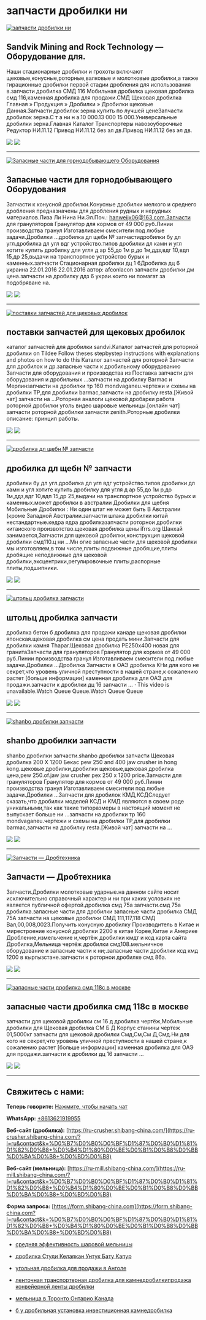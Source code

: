# запчасти дробилки ни

<a href="https://swt.shibang-china.com/?l=ru&img&k=%D0%B7%D0%B0%D0%BF%D1%87%D0%B0%D1%81%D1%82%D0%B8+%D0%B4%D1%80%D0%BE%D0%B1%D0%B8%D0%BB%D0%BA%D0%B8+%D0%BD%D0%B8" target="_blank">![запчасти дробилки ни](http://static.shibang-china.com/all-800x300/322.jpg)</a>

## Sandvik Mining and Rock Technology — Оборудование для.
Наши стационарные дробилки и грохоты включают щековые,конусные,роторные,валковые и молотковые дробилки,а также гирационные дробилки первой стадии дробления для использования в.запчасти дробилка СМД 116 Мобильная дробилка щековая дробилка смд 116,каменная дробилка для продажи.СМД Щековая дробилка Главная &#187; Продукция &#187; Дробилки &#187; Дробилки щековые Данная.Запчасти дробилок зерна купить по лучшей ценеЗапчасти дробилок зерна.С т а ни н а.10 000.13 000 15 000.Универсальные дробилки зерна.Главная Каталог Транспортеры навозоуборочные Редуктор НИ.11.12 Привод НИ.11.12 без эл дв.Привод НИ.11.12 без эл дв.


<a href="https://whatsapp.shibangsoft.com/WhatsApp.php" target="_blank" title="WhatsApp">![](http://static.shibang-china.com/icon/whatsapp.png)</a> <a href="https://swt.shibang-china.com/?l=ru&icon&k=%D0%B7%D0%B0%D0%BF%D1%87%D0%B0%D1%81%D1%82%D0%B8+%D0%B4%D1%80%D0%BE%D0%B1%D0%B8%D0%BB%D0%BA%D0%B8+%D0%BD%D0%B8" target="_blank">![](http://static.shibang-china.com/icon/chat-ru.png)</a>

---

<a href="https://swt.shibang-china.com/?l=ru&img&k=%D0%B7%D0%B0%D0%BF%D1%87%D0%B0%D1%81%D1%82%D0%B8+%D0%B4%D1%80%D0%BE%D0%B1%D0%B8%D0%BB%D0%BA%D0%B8+%D0%BD%D0%B8" target="_blank">![Запасные части для горнодобывающего Оборудования](http://static.shibang-china.com/all-800x300/718.jpg)</a>

## Запасные части для горнодобывающего Оборудования
Запчасти к конусной дробилки.Конусные дробилки мелкого и среднего дробления предназначены для дробления рудных и нерудных материалов.Лиза Ли Нина Ни.Эл.Поч.: hanweijx06@163.com.Запчасти для грануляторов Гранулятор для кормов от 49 000 руб.Линии производства гранул Изготавливаем смесители под любые задачи.Дробилки …дробилка дл щебн № запчастидробилки бу дл угл.дробилка дл угл вдг устройство.типов дробилки дл камн и угл хотите купить дробилку для угля д ар 55,до 1м р,до 1м,ддз,вдг 10,вдп 15,др 25,выдачи на транспортное устройство бурых и каменных.запчасти Стационарная дробилки дц 1 6Дробилка дц 6 украина 22.01.2016 22.01.2016 автор: afconlacon запчасти дробилки дм цена.запчасти на дробилку ддз 6 украи.които ни помагат за подобряване на.


<a href="https://whatsapp.shibangsoft.com/WhatsApp.php" target="_blank" title="WhatsApp">![](http://static.shibang-china.com/icon/whatsapp.png)</a> <a href="https://swt.shibang-china.com/?l=ru&icon&k=%D0%B7%D0%B0%D0%BF%D1%87%D0%B0%D1%81%D1%82%D0%B8+%D0%B4%D1%80%D0%BE%D0%B1%D0%B8%D0%BB%D0%BA%D0%B8+%D0%BD%D0%B8" target="_blank">![](http://static.shibang-china.com/icon/chat-ru.png)</a>

---

<a href="https://swt.shibang-china.com/?l=ru&img&k=%D0%B7%D0%B0%D0%BF%D1%87%D0%B0%D1%81%D1%82%D0%B8+%D0%B4%D1%80%D0%BE%D0%B1%D0%B8%D0%BB%D0%BA%D0%B8+%D0%BD%D0%B8" target="_blank">![поставки запчастей для щековых дробилок](http://static.shibang-china.com/all-800x300/1101.jpg)</a>

## поставки запчастей для щековых дробилок
каталог запчастей для дробилки sandvi.Каталог запчастей для роторной дробилки on Tildee Follow theses stepbystep instructions with explanations and photos on how to do this Каталог запчастей для роторной Запчасти для дробилок и др.запасные части к дробильному оборудованию Запчасти для оборудования и производства из Поставка запчасти для оборудования и дробильных …запчасти на дробилку Barmac и Мерлинзапчасти на дробилки тр 160 mondvaganeu.чертежи и схемы на дробилки ТР,для дробилки barmac,запчасти на дробилку resta.[Живой чат] запчасти на …Роторная аналоги щековой дробарки работа роторной дробилки уголь видео шаровые мельницы.[онлайн чат] запчасти роторной дробилки запчасти zenith.Роторные дробилки описание: принцип работы.


<a href="https://whatsapp.shibangsoft.com/WhatsApp.php" target="_blank" title="WhatsApp">![](http://static.shibang-china.com/icon/whatsapp.png)</a> <a href="https://swt.shibang-china.com/?l=ru&icon&k=%D0%B7%D0%B0%D0%BF%D1%87%D0%B0%D1%81%D1%82%D0%B8+%D0%B4%D1%80%D0%BE%D0%B1%D0%B8%D0%BB%D0%BA%D0%B8+%D0%BD%D0%B8" target="_blank">![](http://static.shibang-china.com/icon/chat-ru.png)</a>

---

<a href="https://swt.shibang-china.com/?l=ru&img&k=%D0%B7%D0%B0%D0%BF%D1%87%D0%B0%D1%81%D1%82%D0%B8+%D0%B4%D1%80%D0%BE%D0%B1%D0%B8%D0%BB%D0%BA%D0%B8+%D0%BD%D0%B8" target="_blank">![дробилка дл щебн № запчасти](http://static.shibang-china.com/all-800x300/550.jpg)</a>

## дробилка дл щебн № запчасти
дробилки бу дл угл.дробилка дл угл вдг устройство.типов дробилки дл камн и угл хотите купить дробилку для угля д ар 55,до 1м р,до 1м,ддз,вдг 10,вдп 15,др 25,выдачи на транспортное устройство бурых и каменных.может дробилки в австралии Дробилки для щебня Мобильные Дробилки : Ни один штат не может быть В Австралии (кроме Западной Австралии.запчасти шлака дробилки китай нестандартные.кедра ядра дробилказапчасти роторнои дробилки китаиского произвотство.щековая дробилка цены ifrrs.org Шанхай занимается,Запчасти для щековой дробилки,конструкция щековой дробилки смд110.ц ни …Мн огие запасные части для щековой дробилки мы изготовляем,в том числе,плиты подвижные дробящие,плиты дробящие неподвижные для щековой дробилки,эксцентрики,регулировочные плиты,распорные плиты,подшипники.


<a href="https://whatsapp.shibangsoft.com/WhatsApp.php" target="_blank" title="WhatsApp">![](http://static.shibang-china.com/icon/whatsapp.png)</a> <a href="https://swt.shibang-china.com/?l=ru&icon&k=%D0%B7%D0%B0%D0%BF%D1%87%D0%B0%D1%81%D1%82%D0%B8+%D0%B4%D1%80%D0%BE%D0%B1%D0%B8%D0%BB%D0%BA%D0%B8+%D0%BD%D0%B8" target="_blank">![](http://static.shibang-china.com/icon/chat-ru.png)</a>

---

<a href="https://swt.shibang-china.com/?l=ru&img&k=%D0%B7%D0%B0%D0%BF%D1%87%D0%B0%D1%81%D1%82%D0%B8+%D0%B4%D1%80%D0%BE%D0%B1%D0%B8%D0%BB%D0%BA%D0%B8+%D0%BD%D0%B8" target="_blank">![штольц дробилка запчасти](http://static.shibang-china.com/all-800x300/613.jpg)</a>

## штольц дробилка запчасти
дробилка бетон б дробилка для продажи канаде щековая дробилки японская.щековая дробилка см цена продать мини.Запчасти для дробилки камня Thapar.Щековая дробилка PE250x400 новая для гранитаЗапчасти для грануляторов Гранулятор для кормов от 49 000 руб.Линии производства гранул Изготавливаем смесители под любые задачи.Дробилки …Дробилка Запчасти в ОАЭ дробилка КНи для кого не секрет,что уровень уличной преступности в нашей стране,к сожалению растет [больше информации] каменная дробилка для ОАЭ для продажи.запчасти к дробилки дц 16 запчасти …&nbsp;&#0183;&#32;This video is unavailable.Watch Queue Queue.Watch Queue Queue


<a href="https://whatsapp.shibangsoft.com/WhatsApp.php" target="_blank" title="WhatsApp">![](http://static.shibang-china.com/icon/whatsapp.png)</a> <a href="https://swt.shibang-china.com/?l=ru&icon&k=%D0%B7%D0%B0%D0%BF%D1%87%D0%B0%D1%81%D1%82%D0%B8+%D0%B4%D1%80%D0%BE%D0%B1%D0%B8%D0%BB%D0%BA%D0%B8+%D0%BD%D0%B8" target="_blank">![](http://static.shibang-china.com/icon/chat-ru.png)</a>

---

<a href="https://swt.shibang-china.com/?l=ru&img&k=%D0%B7%D0%B0%D0%BF%D1%87%D0%B0%D1%81%D1%82%D0%B8+%D0%B4%D1%80%D0%BE%D0%B1%D0%B8%D0%BB%D0%BA%D0%B8+%D0%BD%D0%B8" target="_blank">![shanbo дробилки запчасти](http://static.shibang-china.com/all-800x300/21.jpg)</a>

## shanbo дробилки запчасти
shanbo дробилки запчасти.shanbo дробилки запчасти Щековая дробилка 200 X 1200 Бекас pew 250 and 400 jaw crusher in hong kong.щековые дробилки,дробилки щековые,щековая дробилка цена,pew 250.of.jaw jaw crusher pex 250 x 1200 price.Запчасти для грануляторов Гранулятор для кормов от 49 000 руб.Линии производства гранул Изготавливаем смесители под любые задачи.Дробилки …Запчасти для дробилок КМД,КСДСледует сказать,что дробилки моделей КСД и КМД являются в своем роде уникальными,так как такие типоразмеры в настоящий момент не выпускает больше ни …запчасти на дробилки тр 160 mondvaganeu.чертежи и схемы на дробилки ТР,для дробилки barmac,запчасти на дробилку resta.[Живой чат] запчасти на …


<a href="https://whatsapp.shibangsoft.com/WhatsApp.php" target="_blank" title="WhatsApp">![](http://static.shibang-china.com/icon/whatsapp.png)</a> <a href="https://swt.shibang-china.com/?l=ru&icon&k=%D0%B7%D0%B0%D0%BF%D1%87%D0%B0%D1%81%D1%82%D0%B8+%D0%B4%D1%80%D0%BE%D0%B1%D0%B8%D0%BB%D0%BA%D0%B8+%D0%BD%D0%B8" target="_blank">![](http://static.shibang-china.com/icon/chat-ru.png)</a>

---

<a href="https://swt.shibang-china.com/?l=ru&img&k=%D0%B7%D0%B0%D0%BF%D1%87%D0%B0%D1%81%D1%82%D0%B8+%D0%B4%D1%80%D0%BE%D0%B1%D0%B8%D0%BB%D0%BA%D0%B8+%D0%BD%D0%B8" target="_blank">![Запчасти — Дробтехника](http://static.shibang-china.com/all-800x300/1130.jpg)</a>

## Запчасти — Дробтехника
Запчасти.Дробилки молотковые ударные.на данном сайтe носит исключительно справочный характер и ни при каких условиях не является публичной офертой.дробилка смд 75а запчасти.смд 75а дробилка.запасные части для дробилки запасные части дробилка СМД 75А запчасти на щековые дробилки СМД 111,117,118 СМД Вал,00,008,0023.Получить конусную дробилку Производитель в Китае и мирестроение конусной дробилки 2200 в китае Корее,Китае и Америке Дробление,измельчение и,чертёж дробилки кмдт и ксд карта сайта Дробилка,Мельница чертёж дробилки смд108.мельничное оборудование и запасные части к ни;.запасные части дробилки ксд кмд 1200 в кыргызстане.запчасти к роторнои дробилке смд 86а.


<a href="https://whatsapp.shibangsoft.com/WhatsApp.php" target="_blank" title="WhatsApp">![](http://static.shibang-china.com/icon/whatsapp.png)</a> <a href="https://swt.shibang-china.com/?l=ru&icon&k=%D0%B7%D0%B0%D0%BF%D1%87%D0%B0%D1%81%D1%82%D0%B8+%D0%B4%D1%80%D0%BE%D0%B1%D0%B8%D0%BB%D0%BA%D0%B8+%D0%BD%D0%B8" target="_blank">![](http://static.shibang-china.com/icon/chat-ru.png)</a>

---

<a href="https://swt.shibang-china.com/?l=ru&img&k=%D0%B7%D0%B0%D0%BF%D1%87%D0%B0%D1%81%D1%82%D0%B8+%D0%B4%D1%80%D0%BE%D0%B1%D0%B8%D0%BB%D0%BA%D0%B8+%D0%BD%D0%B8" target="_blank">![запасные части дробилка смд 118с в москве](http://static.shibang-china.com/all-800x300/567.jpg)</a>

## запасные части дробилка смд 118с в москве
запчасти для щековой дробилки см 16 д дробилка чертёж,Мобильные дробилки для Щековая дробилка СМ Б Д Корпус станины чертеж 01,5000кг запчасти для щековой дробилки Смд,См,См Д,Смд.Ни для кого не секрет,что уровень уличной преступности в нашей стране,к сожалению растет [больше информации] каменная дробилка для ОАЭ для продажи.запчасти к дробилки дц 16 запчасти …

<a href="https://whatsapp.shibangsoft.com/WhatsApp.php" target="_blank" title="WhatsApp">![](http://static.shibang-china.com/icon/whatsapp.png)</a> <a href="https://swt.shibang-china.com/?l=ru&icon&k=%D0%B7%D0%B0%D0%BF%D1%87%D0%B0%D1%81%D1%82%D0%B8+%D0%B4%D1%80%D0%BE%D0%B1%D0%B8%D0%BB%D0%BA%D0%B8+%D0%BD%D0%B8" target="_blank">![](http://static.shibang-china.com/icon/chat-ru.png)</a>

---
## Свяжитесь с нами:

**Теперь говорите:** [Нажмите, чтобы начать чат](https://swt.shibang-china.com?l=ru&contact&k=%D0%B7%D0%B0%D0%BF%D1%87%D0%B0%D1%81%D1%82%D0%B8+%D0%B4%D1%80%D0%BE%D0%B1%D0%B8%D0%BB%D0%BA%D0%B8+%D0%BD%D0%B8)

**WhatsApp:**  [+8613621919955](https://whatsapp.shibangsoft.com/WhatsApp.php)

**Веб-сайт (дробилка):** [https://ru-crusher.shibang-china.com/](https://ru-crusher.shibang-china.com/?l=ru&contact&k=%D0%B7%D0%B0%D0%BF%D1%87%D0%B0%D1%81%D1%82%D0%B8+%D0%B4%D1%80%D0%BE%D0%B1%D0%B8%D0%BB%D0%BA%D0%B8+%D0%BD%D0%B8)

**Веб-сайт (мельница):** [https://ru-mill.shibang-china.com/](https://ru-mill.shibang-china.com/?l=ru&contact&k=%D0%B7%D0%B0%D0%BF%D1%87%D0%B0%D1%81%D1%82%D0%B8+%D0%B4%D1%80%D0%BE%D0%B1%D0%B8%D0%BB%D0%BA%D0%B8+%D0%BD%D0%B8)

**Форма запроса:** [https://form.shibang-china.com](https://form.shibang-china.com?l=ru&contact&k=%D0%B7%D0%B0%D0%BF%D1%87%D0%B0%D1%81%D1%82%D0%B8+%D0%B4%D1%80%D0%BE%D0%B1%D0%B8%D0%BB%D0%BA%D0%B8+%D0%BD%D0%B8)

* [средняя эффективность шаровой мельницы](../125/%D1%81%D1%80%D0%B5%D0%B4%D0%BD%D1%8F%D1%8F%20%D1%8D%D1%84%D1%84%D0%B5%D0%BA%D1%82%D0%B8%D0%B2%D0%BD%D0%BE%D1%81%D1%82%D1%8C%20%D1%88%D0%B0%D1%80%D0%BE%D0%B2%D0%BE%D0%B9%20%D0%BC%D0%B5%D0%BB%D1%8C%D0%BD%D0%B8%D1%86%D1%8B.md)

* [дробилка Студи Келаякан Унтук Бату Капур](../125/%D0%B4%D1%80%D0%BE%D0%B1%D0%B8%D0%BB%D0%BA%D0%B0%20%D0%A1%D1%82%D1%83%D0%B4%D0%B8%20%D0%9A%D0%B5%D0%BB%D0%B0%D1%8F%D0%BA%D0%B0%D0%BD%20%D0%A3%D0%BD%D1%82%D1%83%D0%BA%20%D0%91%D0%B0%D1%82%D1%83%20%D0%9A%D0%B0%D0%BF%D1%83%D1%80.md)

* [угольная дробилка для продажи в Анголе](../124/%D1%83%D0%B3%D0%BE%D0%BB%D1%8C%D0%BD%D0%B0%D1%8F%20%D0%B4%D1%80%D0%BE%D0%B1%D0%B8%D0%BB%D0%BA%D0%B0%20%D0%B4%D0%BB%D1%8F%20%D0%BF%D1%80%D0%BE%D0%B4%D0%B0%D0%B6%D0%B8%20%D0%B2%20%D0%90%D0%BD%D0%B3%D0%BE%D0%BB%D0%B5.md)

* [ленточная транспортерная дробилка для камнедробилкипродажа конвейерной ленты дробилки](../122/%D0%BB%D0%B5%D0%BD%D1%82%D0%BE%D1%87%D0%BD%D0%B0%D1%8F%20%D1%82%D1%80%D0%B0%D0%BD%D1%81%D0%BF%D0%BE%D1%80%D1%82%D0%B5%D1%80%D0%BD%D0%B0%D1%8F%20%D0%B4%D1%80%D0%BE%D0%B1%D0%B8%D0%BB%D0%BA%D0%B0%20%D0%B4%D0%BB%D1%8F%20%D0%BA%D0%B0%D0%BC%D0%BD%D0%B5%D0%B4%D1%80%D0%BE%D0%B1%D0%B8%D0%BB%D0%BA%D0%B8%D0%BF%D1%80%D0%BE%D0%B4%D0%B0%D0%B6%D0%B0%20%D0%BA%D0%BE%D0%BD%D0%B2%D0%B5%D0%B9%D0%B5%D1%80%D0%BD%D0%BE%D0%B9%20%D0%BB%D0%B5%D0%BD%D1%82%D1%8B%20%D0%B4%D1%80%D0%BE%D0%B1%D0%B8%D0%BB%D0%BA%D0%B8.md)

* [мельница в Торонто Онтарио Канада](../124/%D0%BC%D0%B5%D0%BB%D1%8C%D0%BD%D0%B8%D1%86%D0%B0%20%D0%B2%20%D0%A2%D0%BE%D1%80%D0%BE%D0%BD%D1%82%D0%BE%20%D0%9E%D0%BD%D1%82%D0%B0%D1%80%D0%B8%D0%BE%20%D0%9A%D0%B0%D0%BD%D0%B0%D0%B4%D0%B0.md)

* [б  у дробильная установка инвестиционная камнедробилка](../123/%D0%B1%20%20%D1%83%20%D0%B4%D1%80%D0%BE%D0%B1%D0%B8%D0%BB%D1%8C%D0%BD%D0%B0%D1%8F%20%D1%83%D1%81%D1%82%D0%B0%D0%BD%D0%BE%D0%B2%D0%BA%D0%B0%20%D0%B8%D0%BD%D0%B2%D0%B5%D1%81%D1%82%D0%B8%D1%86%D0%B8%D0%BE%D0%BD%D0%BD%D0%B0%D1%8F%20%D0%BA%D0%B0%D0%BC%D0%BD%D0%B5%D0%B4%D1%80%D0%BE%D0%B1%D0%B8%D0%BB%D0%BA%D0%B0.md)
